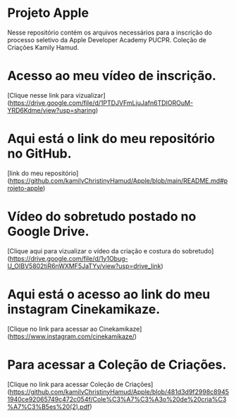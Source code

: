 # Projeto Apple
Nesse repositório contém os arquivos necessários para a inscrição do processo seletivo da Apple Developer Academy PUCPR.
Coleção de Criações Kamily Hamud.

# Acesso ao meu vídeo de inscrição.
[Clique nesse link para vizualizar] (https://drive.google.com/file/d/1PTDJVFmLjuJafn6TDIOROuM-YRD6Kdme/view?usp=sharing)

# Aqui está o link do meu repositório no GitHub.
[link do meu repositório] (https://github.com/kamilyChristinyHamud/Apple/blob/main/README.md#projeto-apple)

# Vídeo do sobretudo postado no Google Drive.
[Clique aqui para vizualizar o vídeo da criação e costura do sobretudo] (https://drive.google.com/file/d/1y1Obug-U_OIBV5802tiR6nWXMF5JaTYy/view?usp=drive_link) 

# Aqui está o acesso ao link do meu instagram Cinekamikaze. 
[Clique no link para acessar ao Cinekamikaze] (https://www.instagram.com/cinekamikaze/)

# Para acessar a Coleção de Criações. 
[Clique no link para acessar Coleção de Criações]
(https://github.com/kamilyChristinyHamud/Apple/blob/481d3d9f2998c89451940ce92065749c472c054f/Cole%C3%A7%C3%A3o%20de%20cria%C3%A7%C3%B5es%20(2).pdf)


